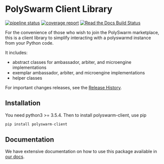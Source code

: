 # PolySwarm Client Library

[![pipeline status](https://gitlab.polyswarm.io/externalci/polyswarm-client/badges/master/pipeline.svg)](https://gitlab.polyswarm.io/externalci/polyswarm-client/commits/master)
[![coverage report](https://gitlab.polyswarm.io/externalci/polyswarm-client/badges/master/coverage.svg)](https://gitlab.polyswarm.io/externalci/polyswarm-client/commits/master)
[![Read the Docs Build Status](https://readthedocs.org/projects/polyswarm-client/badge/?version=latest)](https://polyswarm-client.readthedocs.io/en/latest/)

For the convenience of those who wish to join the PolySwarm marketplace, this is
a client library to simplify interacting with a polyswarmd instance from your Python code.

It includes:

* abstract classes for ambassador, arbiter, and microengine implementations
* exemplar ambassador, arbiter, and microengine implementations
* helper classes

For important changes releases, see the [Release History](https://github.com/polyswarm/polyswarm-client/blob/master/HISTORY.md).

## Installation

You need python3 >= 3.5.4.
Then to install polyswarm-client, use pip

```python
pip install polyswarm-client
```

## Documentation

We have extensive documentation on how to use this package available in [our docs](https://docs.polyswarm.io).

